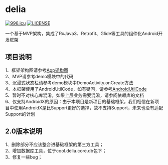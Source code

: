 # delia
[![996.icu](https://img.shields.io/badge/link-996.icu-red.svg)](https://996.icu)
[![LICENSE](https://img.shields.io/badge/license-Anti%20996-blue.svg)](https://github.com/996icu/996.ICU/blob/master/LICENSE)<br>

一个基于MVP架构，集成了RxJava3、Retrofit、Glide等工具的组件化Android开发框架

## 项目说明
1、框架架构图请参考[App架构图](App架构图.png)<br>
2、MVP请参考demo模块中的代码<br>
3、沉浸式状态栏请参考demo模块中DemoActivity.onCreate方法<br>
4、本框架使用了AndroidUtilCode，如有疑问，请参考[AndroidUtilCode](https://github.com/Blankj/AndroidUtilCode/blob/master/lib/utilcode/README-CN.md)<br>
5、暂时不对核心库混淆，如果上层业务需要混淆，请参阅依赖库的文档<br>
6、仅支持AndroidX的原因：由于本项目是新项目的基础框架，我们相信在新项目中使用AndroidX是比Support更好的选择，故不支持Support，未来也没有适配Support的计划<br>

## 2.0版本说明
1、删除部分不应该整合进基础框架的第三方工具；<br>
2、增加数据库工具，位于cool.delia.core.db包下；<br>
3、修复一些bug；<br>
